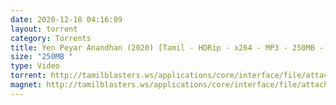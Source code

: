 ```yaml
---
date: 2020-12-18 04:16:09
layout: torrent
category: Torrents
title: Yen Peyar Anandhan (2020) [Tamil - HDRip - x264 - MP3 - 250MB - ESubs]
size: "250MB "
type: Video
torrent: http://tamilblasters.ws/applications/core/interface/file/attachment.php?id=4932
magnet: http://tamilblasters.ws/applications/core/interface/file/attachment.php?id=4932
---
```

